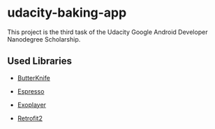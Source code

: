 # udacity-baking-app
This project is the third task of the Udacity Google Android Developer Nanodegree Scholarship.

## Used Libraries
* [ButterKnife](http://jakewharton.github.io/butterknife/)

* [Espresso](https://developer.android.com/training/testing/espresso/)

* [Exoplayer](https://github.com/google/ExoPlayer)

* [Retrofit2](http://square.github.io/retrofit/)

